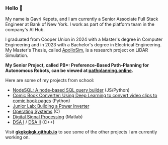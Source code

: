 ### Hello 👋

My name is Gavri Kepets, and I am currently a Senior Associate Full Stack Engineer at Bank of New York. I work as part of the platform team in the company's AI Hub.

I graduated from Cooper Union in 2024 with a Master's degree in Computer Engineering and in 2023 with a Bachelor's degree in Electrical Engineering.
My Master's Thesis, called [ApolloSim](https://github.com/gkgkgkgk/ApolloSim), is a research project on LiDAR Simulation.

__My Senior Project, called PB*: Preference-Based Path-Planning for Autonomous Robots, can be viewed at [pathplanning.online](https://pathplanning.online).__

Here are some of my projects from school:
* [NodeSQL: A node-based SQL query builder](https://github.com/gkgkgkgk/nodesql) (JS/Python)
* [Comic Book Converter: Using Deep Learning to convert video clips to comic book pages](https://github.com/gkgkgkgk/ComicBookConverter) (Python)
* [Junior Lab: Building a Power Inverter](https://github.com/gkgkgkgk/jlab)
* [Operating Systems](https://github.com/gkgkgkgk/ECE357-OS) (C)
* [Digital Signal Processing](https://github.com/gkgkgkgk/ECE310-DSP) (Matlab)
* [DSA I](https://github.com/gkgkgkgk/ECE264-DSA) / [DSA II](https://github.com/gkgkgkgk/ECE365-DSAII) (C++)

Visit **[gkgkgkgk.github.io](https://gkgkgkgk.github.io/)** to see some of the other projects I am currently working on.
